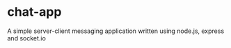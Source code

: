# chat-app
A simple server-client messaging application written using node.js, express and socket.io
